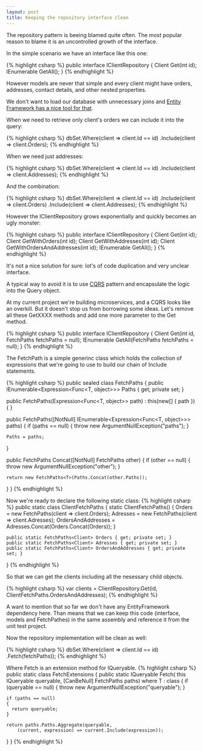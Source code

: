 ```yaml
---
layout: post
title: Keeping the repository interface clean
---
```


The repository pattern is beeing blamed quite often. The most popular reason to blame it is an uncontrolled growth of the interface.

In the simple scenario we have an interface like this one:

{% highlight csharp %}
 public interface IClientRepository
 {
 	Client Get(int id);
 	IEnumerable<Client> GetAll();
 }
{% endhighlight %}

However models are never that simple and every client might have orders, addresses, contact details, and other nested properties.

We don't want to load our database with unnecessary joins and [Entity Framework has a nice tool for that](https://msdn.microsoft.com/en-us/data/jj574232.aspx).

When we need to retrieve only client's orders we can include it into the query:

{% highlight csharp %}
dbSet.Where(client => client.Id == id)
	 .Include(client => client.Orders);
{% endhighlight %}

When we need just addresses:

{% highlight csharp %}
dbSet.Where(client => client.Id == id)
	 .Include(client => client.Addresses);
{% endhighlight %}

And the combination:

{% highlight csharp %}
dbSet.Where(client => client.Id == id)
	 .Include(client => client.Orders)
	 .Include(client => client.Addresses);
{% endhighlight %}

However the IClientRepository grows exponentially and quickly becomes an ugly monster:

{% highlight csharp %}
 public interface IClientRepository
 {
 	Client Get(int id);
 	Client GetWithOrders(int id);
 	Client GetWithAddresses(int id);
 	Client GetWithOrdersAndAddresses(int id);
 	IEnumerable<Client> GetAll();
 }
{% endhighlight %}

It's not a nice solution for sure: lot's of code duplication and very unclear interface.

A typical way to avoid it is to use [CQRS](http://martinfowler.com/bliki/CQRS.html) pattern and encapsulate the logic into the Query object.

At my current project we're building microservices, and a CQRS looks like an overkill. But it doesn't stop us from borrowing some ideas. 
Let's remove all these GetXXXX methods and add one more parameter to the Get method.

{% highlight csharp %}
 public interface IClientRepository
 {
 	Client Get(int id, FetchPaths<Client> fetchPaths = null);
 	IEnumerable<Client> GetAll(FetchPaths<Client> fetchPaths = null);
 }
 {% endhighlight %}

The FetchPath is a simple generinc class which holds the collection of expressions that we're going to use to build our chain of Include statements.

 {% highlight csharp %}
public sealed class FetchPaths<T>
{
  public IEnumerable<Expression<Func<T, object>>> Paths 
  									{ 
  								     get;
  								     private set; 
  								    }

  public FetchPaths(Expression<Func<T, object>> path) 
  								: this(new[] { path })
  {
  }

  public FetchPaths([NotNull] IEnumerable<Expression<Func<T, object>>> paths)
  {
    if (paths == null)
    {
      throw new ArgumentNullException("paths");
    }

    Paths = paths;
  }

  public FetchPaths<T> Concat([NotNull] FetchPaths<T> other)
  {
    if (other == null)
    {
      throw new ArgumentNullException("other");
    }

    return new FetchPaths<T>(Paths.Concat(other.Paths));
   }
 }
 {% endhighlight %}

Now we're ready to declare the following static class:
{% highlight csharp %}
public static class ClientFetchPaths
{
    static ClientFetchPaths()
    {
        Orders = new FetchPaths<Client>(client => client.Orders);
        Adresses = new FetchPaths<Client>(client => client.Adresses);
        OrdersAndAddresses = Adresses.Concat(Orders.Concat(Orders));
    }

    public static FetchPaths<Client> Orders { get; private set; }
    public static FetchPaths<Client> Adresses { get; private set; }
    public static FetchPaths<Client> OrdersAndAddresses { get; private set; }
}
{% endhighlight %}

So that we can get the clients including all the nesessary child objects.

{% highlight csharp %}
   var clients = ClientRepository.Get(id, ClientFetchPaths.OrdersAndAddresses);
{% endhighlight %}

A want to mention that so far we don't have any EntityFramework dependency here. Than means that we can keep this code (interface, models and FetchPathes) in the same assembly and reference it from the unit test project.

Now the repository implementation will be clean as well:

{% highlight csharp %}
dbSet.Where(client => client.Id == id)
     .Fetch(fetchPaths));
{% endhighlight %}

Where Fetch is an extension method for IQueryable.
{% highlight csharp %}
public static class FetchExtensions
{
  public static IQueryable<T> Fetch<T>(
  				this IQueryable<T> queryable, 
  				[CanBeNull] FetchPaths<T> paths) where T : class
  {
    if (queryable == null)
    {
      throw new ArgumentNullException("queryable");
    }

    if (paths == null)
    {
      return queryable;
    }

    return paths.Paths.Aggregate(queryable, 
    	(current, expression) => current.Include(expression));
  }
}
{% endhighlight %}

